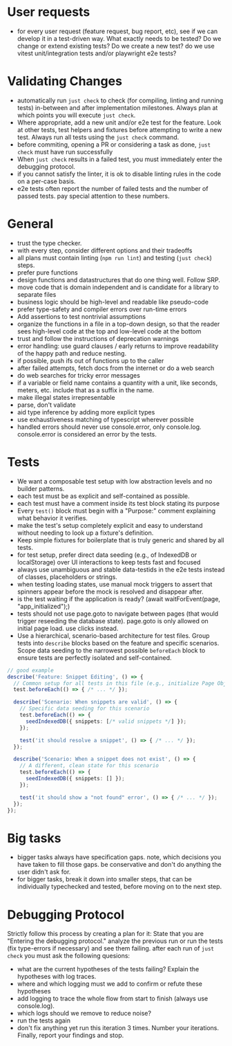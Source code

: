 # User requests
- for every user request (feature request, bug report, etc), see if we can develop it in a test-driven way. What exactly needs to be tested? Do we change or extend existing tests? Do we create a new test? do we use vitest unit/integration tests and/or playwright e2e tests?

# Validating Changes

- automatically run `just check` to check (for compiling, linting and running tests) in-between and after implementation milestones. Always plan at which points you will execute `just check`.
- Where appropriate, add a new unit and/or e2e test for the feature. Look at other tests, test helpers and fixtures before attempting to write a new test. Always run all tests using the `just check` command.
- before commiting, opening a PR or considering a task as done, `just check` must have run successfully
- When `just check` results in a failed test, you must immediately enter the debugging protocol.
- if you cannot satisfy the linter, it is ok to disable linting rules in the code on a per-case basis.
- e2e tests often report the number of failed tests and the number of passed tests. pay special attention to these numbers.

# General
- trust the type checker.
- with every step, consider different options and their tradeoffs
- all plans must contain linting (`npm run lint`) and testing (`just check`) steps.
- prefer pure functions
- design functions and datastructures that do one thing well. Follow SRP.
- move code that is domain independent and is candidate for a library to separate files
- business logic should be high-level and readable like pseudo-code
- prefer type-safety and compiler errors over run-time errors
- Add assertions to test nontrivial assumptions
- organize the functions in a file in a top-down design, so that the reader sees high-level code at the top and low-level code at the bottom
- trust and follow the instructions of deprecation warnings
- error handling: use guard clauses / early returns to improve readability of the happy path and reduce nesting.
- if possible, push ifs out of functions up to the caller
- after failed attempts, fetch docs from the internet or do a web search
- do web searches for tricky error messages
- if a variable or field name contains a quantity with a unit, like seconds, meters, etc. include that as a suffix in the name.
- make illegal states irrepresentable
- parse, don't validate
- aid type inference by adding more explicit types
- use exhaustiveness matching of typescript wherever possible
- handled errors should never use console.error, only console.log. console.error is considered an error by the tests.

# Tests
- We want a composable test setup with low abstraction levels and no builder patterns. 
- each test must be as explicit and self-contained as possible.
- each test must have a comment inside its test block stating its purpose
- Every `test()` block must begin with a "Purpose:" comment explaining what behavior it verifies.
- make the test's setup completely explicit and easy to understand without needing to look up a fixture's definition.
- Keep simple fixtures for boilerplate that is truly generic and shared by all tests.
- for test setup, prefer direct data seeding (e.g., of IndexedDB or localStorage) over UI interactions to keep tests fast and focused
- always use unambiguous and stable data-testids in the e2e tests instead of classes, placeholders or strings.
- when testing loading states, use manual mock triggers to assert that spinners appear before the mock is resolved and disappear after.
- is the test waiting if the application is ready? (await waitForEvent(page, "app_initialized");)
- tests should not use page.goto to navigate between pages (that would trigger reseeding the database state). page.goto is only allowed on initial page load. use clicks instead.
- Use a hierarchical, scenario-based architecture for test files. Group tests into `describe` blocks based on the feature and specific scenarios. Scope data seeding to the narrowest possible `beforeEach` block to ensure tests are perfectly isolated and self-contained.

```typescript
// good example
describe('Feature: Snippet Editing', () => {
  // Common setup for all tests in this file (e.g., initialize Page Objects)
  test.beforeEach(() => { /* ... */ });

  describe('Scenario: When snippets are valid', () => {
    // Specific data seeding for this scenario
    test.beforeEach(() => { 
      seedIndexedDB({ snippets: [/* valid snippets */] }); 
    });

    test('it should resolve a snippet', () => { /* ... */ });
  });

  describe('Scenario: When a snippet does not exist', () => {
    // A different, clean state for this scenario
    test.beforeEach(() => { 
      seedIndexedDB({ snippets: [] }); 
    });

    test('it should show a "not found" error', () => { /* ... */ });
  });
});
```

# Big tasks
- bigger tasks always have specification gaps. note, which decisions you have taken to fill those gaps. be conservative and don't do anything the user didn't ask for.
- for bigger tasks, break it down into smaller steps, that can be individually typechecked and tested, before moving on to the next step.

# Debugging Protocol
Strictly follow this process by creating a plan for it:
State that you are "Entering the debugging protocol."
analyze the previous run or run the tests (fix type-errors if necessary) and see them failing. after each run of `just check` you must ask the following quesions:
- what are the current hypotheses of the tests failing? Explain the hypotheses with log traces.
- where and which logging must we add to confirm or refute these hypotheses
- add logging to trace the whole flow from start to finish (always use console.log).
- which logs should we remove to reduce noise?
- run the tests again
- don't fix anything yet
run this iteration 3 times. Number your iterations.
Finally, report your findings and stop.

